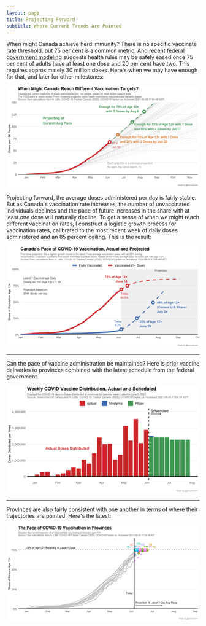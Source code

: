 ```yaml
---
layout: page
title: Projecting Forward
subtitle: Where Current Trends Are Pointed
---
```


When might Canada achieve herd immunity? There is no specific vaccinate rate threshold, but 75 per cent is a common metric. And recent [federal government modeling](https://www.canada.ca/content/dam/phac-aspc/documents/services/diseases-maladies/coronavirus-disease-covid-19/epidemiological-economic-research-data/update-covid-19-canada-epidemiology-modelling-20210423-en.pdf) suggests health rules may be safely eased once 75 per cent of adults have at least one dose and 20 per cent have two. This requires approximately 30 million doses. Here's when we may have enough for that, and later for other milestones:

![](Plots/pace_national_projection_7520.png)

Projecting forward, the average doses administered per day is fairly stable. But as Canada's vaccination rate increases, the number of unvaccinated individuals declines and the pace of future increases in the share with at least one dose will naturally decline. To get a sense of when we might reach different vaccination rates, I construct a logistic growth process for vaccination rates, calibrated to the most recent week of daily doses administered and an 85 percent ceiling. This is the result:

![](Plots/pace_national_projection_logistic2.png)

---

Can the pace of vaccine administration be maintained? Here is prior vaccine deliveries to provinces combined with the latest schedule from the federal government. 

![](Plots/pace_national_doses.png)

---

Provinces are also fairly consistent with one another in terms of where their trajectories are pointed. Here's the latest:

![](Plots/pace_prov_projection_all.png)
